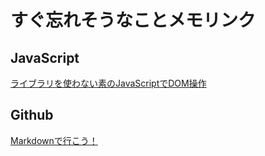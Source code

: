 # すぐ忘れそうなことメモリンク

## JavaScript

[ライブラリを使わない素のJavaScriptでDOM操作](https://qiita.com/kouh/items/dfc14d25ccb4e50afe89)

## Github

[Markdownで行こう！](https://gist.github.com/wate/7072365)

